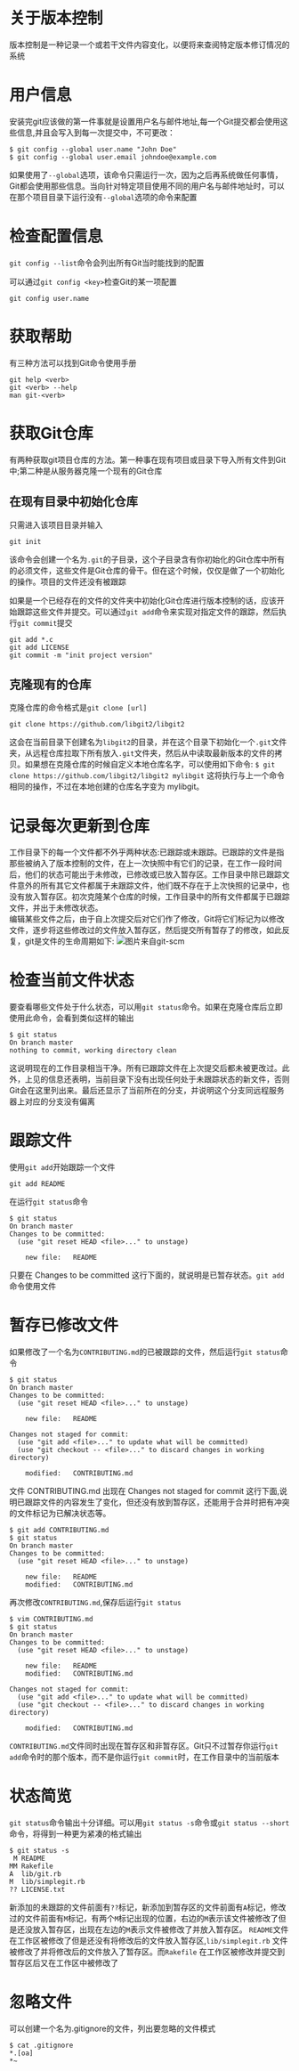 # 关于版本控制
版本控制是一种记录一个或若干文件内容变化，以便将来查阅特定版本修订情况的系统

# 用户信息
安装完git应该做的第一件事就是设置用户名与邮件地址,每一个Git提交都会使用这些信息,并且会写入到每一次提交中，不可更改：
```
$ git config --global user.name "John Doe"
$ git config --global user.email johndoe@example.com
```
如果使用了`--global`选项，该命令只需运行一次，因为之后再系统做任何事情，Git都会使用那些信息。当向针对特定项目使用不同的用户名与邮件地址时，可以在那个项目目录下运行没有`--global`选项的命令来配置

# 检查配置信息
`git config --list`命令会列出所有Git当时能找到的配置

可以通过`git config <key>`检查Git的某一项配置
```
git config user.name
```

# 获取帮助
有三种方法可以找到Git命令使用手册
```
git help <verb>
git <verb> --help
man git-<verb>
```

# 获取Git仓库
有两种获取git项目仓库的方法。第一种事在现有项目或目录下导入所有文件到Git中;第二种是从服务器克隆一个现有的Git仓库

## 在现有目录中初始化仓库
只需进入该项目目录并输入
```
git init
```

该命令会创建一个名为`.git`的子目录，这个子目录含有你初始化的Git仓库中所有的必须文件，这些文件是Git仓库的骨干。但在这个时候，仅仅是做了一个初始化的操作。项目的文件还没有被跟踪

如果是一个已经存在的文件的文件夹中初始化Git仓库进行版本控制的话，应该开始跟踪这些文件并提交。可以通过`git add`命令来实现对指定文件的跟踪，然后执行`git commit`提交
```
git add *.c
git add LICENSE
git commit -m "init project version"
```

## 克隆现有的仓库
克隆仓库的命令格式是`git clone [url]`  

`git clone https://github.com/libgit2/libgit2`  

这会在当前目录下创建名为`libgit2`的目录，并在这个目录下初始化一个`.git`文件夹，从远程仓库拉取下所有放入`.git`文件夹，然后从中读取最新版本的文件的拷贝。如果想在克隆仓库的时候自定义本地仓库名字，可以使用如下命令:
`$ git clone https://github.com/libgit2/libgit2 mylibgit`
这将执行与上一个命令相同的操作，不过在本地创建的仓库名字变为 mylibgit。

# 记录每次更新到仓库
工作目录下的每一个文件都不外乎两种状态:已跟踪或未跟踪。已跟踪的文件是指那些被纳入了版本控制的文件，在上一次快照中有它们的记录，在工作一段时间后，他们的状态可能出于未修改，已修改或已放入暂存区。工作目录中除已跟踪文件意外的所有其它文件都属于未跟踪文件，他们既不存在于上次快照的记录中，也没有放入暂存区。初次克隆某个仓库的时候，工作目录中的所有文件都属于已跟踪文件，并出于未修改状态。  
编辑某些文件之后，由于自上次提交后对它们作了修改，Git将它们标记为以修改文件，逐步将这些修改过的文件放入暂存区，然后提交所有暂存了的修改，如此反复，git是文件的生命周期如下:
![图片来自git-scm](https://github.com/YealZoy/learning/blob/master/images/lifecycle.png) 

# 检查当前文件状态
要查看哪些文件处于什么状态，可以用`git status`命令。如果在克隆仓库后立即使用此命令，会看到类似这样的输出
```
$ git status
On branch master
nothing to commit, working directory clean
```

这说明现在的工作目录相当干净。所有已跟踪文件在上次提交后都未被更改过。此外，上见的信息还表明，当前目录下没有出现任何处于未跟踪状态的新文件，否则Git会在这里列出来。最后还显示了当前所在的分支，并说明这个分支同远程服务器上对应的分支没有偏离

# 跟踪文件
使用`git add`开始跟踪一个文件

`git add README`

在运行`git status`命令
```
$ git status
On branch master
Changes to be committed:
  (use "git reset HEAD <file>..." to unstage)

    new file:   README
```

只要在 Changes to be committed 这行下面的，就说明是已暂存状态。`git add`命令使用文件

# 暂存已修改文件
如果修改了一个名为`CONTRIBUTING.md`的已被跟踪的文件，然后运行`git status`命令
```
$ git status
On branch master
Changes to be committed:
  (use "git reset HEAD <file>..." to unstage)

    new file:   README

Changes not staged for commit:
  (use "git add <file>..." to update what will be committed)
  (use "git checkout -- <file>..." to discard changes in working directory)

    modified:   CONTRIBUTING.md
```

文件 CONTRIBUTING.md 出现在 Changes not staged for commit 这行下面,说明已跟踪文件的内容发生了变化，但还没有放到暂存区，还能用于合并时把有冲突的文件标记为已解决状态等。

```
$ git add CONTRIBUTING.md
$ git status
On branch master
Changes to be committed:
  (use "git reset HEAD <file>..." to unstage)

    new file:   README
    modified:   CONTRIBUTING.md
```

再次修改`CONTRIBUTING.md`,保存后运行`git status`

```
$ vim CONTRIBUTING.md
$ git status
On branch master
Changes to be committed:
  (use "git reset HEAD <file>..." to unstage)

    new file:   README
    modified:   CONTRIBUTING.md

Changes not staged for commit:
  (use "git add <file>..." to update what will be committed)
  (use "git checkout -- <file>..." to discard changes in working directory)

    modified:   CONTRIBUTING.md
```

`CONTRIBUTING.md`文件同时出现在暂存区和非暂存区。Git只不过暂存你运行`git add`命令时的那个版本，而不是你运行`git commit`时，在工作目录中的当前版本

# 状态简览
`git status`命令输出十分详细。可以用`git status -s`命令或`git status --short`命令，将得到一种更为紧凑的格式输出
```
$ git status -s
 M README
MM Rakefile
A  lib/git.rb
M  lib/simplegit.rb
?? LICENSE.txt
```

新添加的未跟踪的文件前面有`??`标记，新添加到暂存区的文件前面有`A`标记，修改过的文件前面有`M`标记，有两个`M`标记出现的位置，右边的`M`表示该文件被修改了但是还没放入暂存区，出现在左边的`M`表示文件被修改了并放入暂存区。 `README`文件在工作区被修改了但是还没有将修改后的文件放入暂存区,`lib/simplegit.rb` 文件被修改了并将修改后的文件放入了暂存区。而`Rakefile` 在工作区被修改并提交到暂存区后又在工作区中被修改了

# 忽略文件
可以创建一个名为.gitignore的文件，列出要忽略的文件模式
```
$ cat .gitignore
*.[oa]
*~
```






